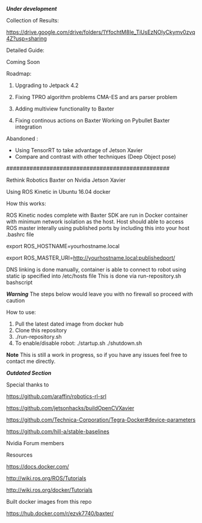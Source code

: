 
***Under development***

Collection of Results:

https://drive.google.com/drive/folders/1YfochtM8Ie_TiUsEzNOlyCkymv0zvq4Z?usp=sharing

Detailed Guide:

Coming Soon


Roadmap:

1. Upgrading to Jetpack 4.2

2. Fixing TPRO algorithm problems
   CMA-ES and ars parser problem

3. Adding multiview functionality to Baxter

4. Fixing continous actions on Baxter
   Working on Pybullet Baxter integration


Abandoned :

- Using TensorRT to take advantage of Jetson Xavier
- Compare and contrast with other techniques (Deep Object pose)

#################################################

Rethink Robotics Baxter on Nvidia Jetson Xavier


Using ROS Kinetic in Ubuntu 16.04 docker


How this works:


ROS Kinetic nodes complete with Baxter SDK are run in Docker container with minimum network isolation as the host.
Host should able to access ROS master interally using published ports
by including this into your host .bashrc file


export ROS_HOSTNAME=yourhostname.local

export ROS_MASTER_URI=http://yourhostname.local:publishedport/


DNS linking is done manually, container is able to connect to robot using static ip specified into 
/etc/hosts file
This is done via run-repository.sh bashscript




***Warning***
The steps below would leave you with no firewall so proceed with caution

How to use:

1. Pull the latest dated image from docker hub
2. Clone this repository
3. ./run-repository.sh
4. To enable/disable robot:
./startup.sh
./shutdown.sh


**Note** 
This is still a work in progress, so if you have any issues feel free to contact me directly.



***Outdated Section***

Special thanks to 

https://github.com/araffin/robotics-rl-srl

https://github.com/jetsonhacks/buildOpenCVXavier

https://github.com/Technica-Corporation/Tegra-Docker#device-parameters

https://github.com/hill-a/stable-baselines

Nvidia Forum members

Resources

https://docs.docker.com/

http://wiki.ros.org/ROS/Tutorials

http://wiki.ros.org/docker/Tutorials

Built docker images from this repo

https://hub.docker.com/r/ezvk7740/baxter/
